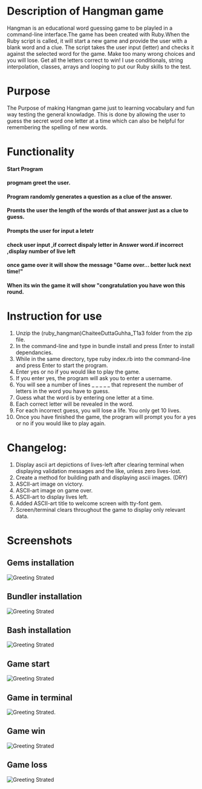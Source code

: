# Description  of Hangman game

Hangman is an educational word guessing game to be playled in a command-line interface.The game has been created with Ruby.When the Ruby script is called, it will start a new game and provide the user with a blank word and a clue. The script takes the user input (letter) and checks it against the selected word for the game. Make too many wrong choices and you will lose. Get all the letters correct to win! I use conditionals, string interpolation, classes, arrays and looping to put our Ruby skills to the test.

# Purpose 

The Purpose of making Hangman game just to learning vocabulary and fun way testing the general knowladge. This is done by allowing the user to guess the secret word one letter at a time which can also be helpful for remembering the spelling of new words.

# Functionality

#### Start Program 
#### progmam greet the user.
#### Program randomly generates a question as a clue of the answer.
#### Promts the user the length of the words of that answer just as a clue to guess.
#### Prompts the user for input a letetr
#### check user input ,if correct dispaly letter in Answer word.if incorrect ,display number of live left
#### once game over it will show the message "Game over... better luck next time!"
#### When its win the game it will show "congratulation you have won this round.


# Instruction for use

1. Unzip the (ruby_hangman)ChaiteeDuttaGuhha_T1a3 folder from the zip file.
2. In the command-line and type in bundle install and press Enter to install dependancies.
3. While in the same directory, type ruby index.rb into the command-line and press Enter to start the program.
4. Enter yes or no if you would like to play the game.
5. If you enter yes, the program will ask you to enter a username.
6. You will see a number of lines _ _ _ _ _ that represent the  number of letters in the word you have to guess.
7. Guess what the word is by entering one letter at a time.
8. Each correct letter will be revealed in the word.
9. For each incorrect guess, you will lose a life. You only get 10 lives.
10. Once you have finished the game, the program will prompt you for a yes or no if you would like to play again.


# Changelog:
1. Display ascii art depictions of lives-left after clearing terminal when displaying validation messages and the like, unless zero lives-lost.
2. Create a method for building path and displaying ascii images. (DRY)
3. ASCII-art image on victory.
4. ASCII-art image on game over.
5. ASCII-art to display lives left.
6. Added ASCII-art title to welcome screen with tty-font gem.
7. Screen/terminal clears throughout the game to display only relevant data.

# Screenshots
## Gems installation
![Greeting Strated](ascii.img/image/Gems%20.png)


## Bundler installation
![Greeting Strated](ascii.img/image/bundle.png)

## Bash installation
![Greeting Strated](ascii.img/image/bash.png)

## Game start
![Greeting Strated](ascii.img/image/Screenshot%20game%20star%20.png)

## Game in terminal
![Greeting Strated](ascii.img/image/Screenshot%20from%20game%20terminal%20.png).

 ##  Game win
![Greeting Strated](ascii.img/image/Screenshot%20win%20the%20game.png)


##  Game loss
![Greeting Strated](ascii.img/image/Screenshot%20loss%20the%20game.png)











